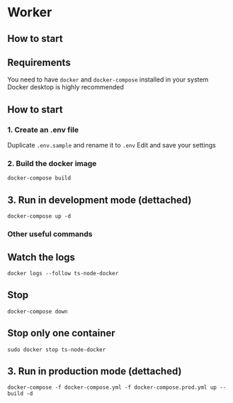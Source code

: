 # Worker

## How to start

## Requirements
You need to have ``docker`` and ``docker-compose`` installed in your system
Docker desktop is highly recommended

## How to start
### 1. Create an .env file
Duplicate ``.env.sample`` and rename it to ``.env``
Edit and save your settings

### 2. Build the docker image
```
docker-compose build
```

## 3. Run in development mode (dettached)
```
docker-compose up -d
```

### Other useful commands
## Watch the logs 
```
docker logs --follow ts-node-docker
```

## Stop
```
docker-compose down
```

## Stop only one container
```
sudo docker stop ts-node-docker
```

## 3. Run in production mode (dettached)
```
docker-compose -f docker-compose.yml -f docker-compose.prod.yml up --build -d
```